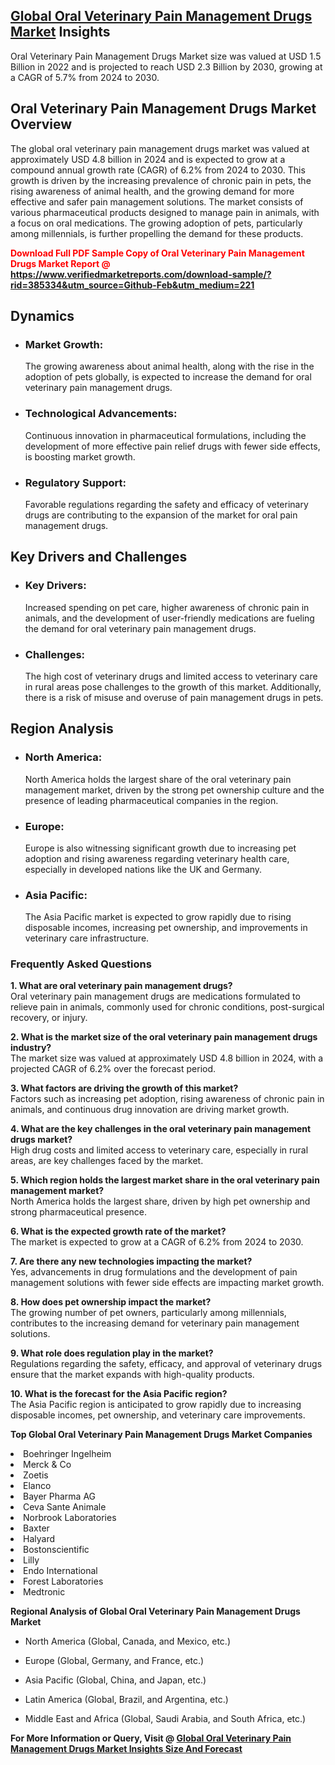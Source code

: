 <h2><a href="https://www.verifiedmarketreports.com/download-sample/?rid=385334&amp;utm_source=Github&amp;utm_medium=221" target="_blank">Global Oral Veterinary Pain Management Drugs Market</a> Insights</h2><p>Oral Veterinary Pain Management Drugs Market size was valued at USD 1.5 Billion in 2022 and is projected to reach USD 2.3 Billion by 2030, growing at a CAGR of 5.7% from 2024 to 2030.</p><p> <h2>Oral Veterinary Pain Management Drugs Market Overview</h2> <p>The global oral veterinary pain management drugs market was valued at approximately USD 4.8 billion in 2024 and is expected to grow at a compound annual growth rate (CAGR) of 6.2% from 2024 to 2030. This growth is driven by the increasing prevalence of chronic pain in pets, the rising awareness of animal health, and the growing demand for more effective and safer pain management solutions. The market consists of various pharmaceutical products designed to manage pain in animals, with a focus on oral medications. The growing adoption of pets, particularly among millennials, is further propelling the demand for these products.</p> <p><strong><p><span class=""><span style="color: #ff0000;"><strong>Download Full PDF Sample Copy of Oral Veterinary Pain Management Drugs Market Report</strong> @ </span><a href="https://www.verifiedmarketreports.com/download-sample/?rid=385334&amp;utm_source=Github-Feb&amp;utm_medium=221" target="_blank">https://www.verifiedmarketreports.com/download-sample/?rid=385334&amp;utm_source=Github-Feb&amp;utm_medium=221</a></span></p></strong></p> <h2>Dynamics</h2> <ul> <li><h3>Market Growth:</h3> The growing awareness about animal health, along with the rise in the adoption of pets globally, is expected to increase the demand for oral veterinary pain management drugs.</li> <li><h3>Technological Advancements:</h3> Continuous innovation in pharmaceutical formulations, including the development of more effective pain relief drugs with fewer side effects, is boosting market growth.</li> <li><h3>Regulatory Support:</h3> Favorable regulations regarding the safety and efficacy of veterinary drugs are contributing to the expansion of the market for oral pain management drugs.</li> </ul> <h2>Key Drivers and Challenges</h2> <ul> <li><h3>Key Drivers:</h3> Increased spending on pet care, higher awareness of chronic pain in animals, and the development of user-friendly medications are fueling the demand for oral veterinary pain management drugs.</li> <li><h3>Challenges:</h3> The high cost of veterinary drugs and limited access to veterinary care in rural areas pose challenges to the growth of this market. Additionally, there is a risk of misuse and overuse of pain management drugs in pets.</li> </ul> <h2>Region Analysis</h2> <ul> <li><h3>North America:</h3> North America holds the largest share of the oral veterinary pain management market, driven by the strong pet ownership culture and the presence of leading pharmaceutical companies in the region.</li> <li><h3>Europe:</h3> Europe is also witnessing significant growth due to increasing pet adoption and rising awareness regarding veterinary health care, especially in developed nations like the UK and Germany.</li> <li><h3>Asia Pacific:</h3> The Asia Pacific market is expected to grow rapidly due to rising disposable incomes, increasing pet ownership, and improvements in veterinary care infrastructure.</li> </ul> <h3>Frequently Asked Questions</h3> <p><strong>1. What are oral veterinary pain management drugs?</strong><br>Oral veterinary pain management drugs are medications formulated to relieve pain in animals, commonly used for chronic conditions, post-surgical recovery, or injury.</p> <p><strong>2. What is the market size of the oral veterinary pain management drugs industry?</strong><br>The market size was valued at approximately USD 4.8 billion in 2024, with a projected CAGR of 6.2% over the forecast period.</p> <p><strong>3. What factors are driving the growth of this market?</strong><br>Factors such as increasing pet adoption, rising awareness of chronic pain in animals, and continuous drug innovation are driving market growth.</p> <p><strong>4. What are the key challenges in the oral veterinary pain management drugs market?</strong><br>High drug costs and limited access to veterinary care, especially in rural areas, are key challenges faced by the market.</p> <p><strong>5. Which region holds the largest market share in the oral veterinary pain management market?</strong><br>North America holds the largest share, driven by high pet ownership and strong pharmaceutical presence.</p> <p><strong>6. What is the expected growth rate of the market?</strong><br>The market is expected to grow at a CAGR of 6.2% from 2024 to 2030.</p> <p><strong>7. Are there any new technologies impacting the market?</strong><br>Yes, advancements in drug formulations and the development of pain management solutions with fewer side effects are impacting market growth.</p> <p><strong>8. How does pet ownership impact the market?</strong><br>The growing number of pet owners, particularly among millennials, contributes to the increasing demand for veterinary pain management solutions.</p> <p><strong>9. What role does regulation play in the market?</strong><br>Regulations regarding the safety, efficacy, and approval of veterinary drugs ensure that the market expands with high-quality products.</p> <p><strong>10. What is the forecast for the Asia Pacific region?</strong><br>The Asia Pacific region is anticipated to grow rapidly due to increasing disposable incomes, pet ownership, and veterinary care improvements.</p> </p><p><strong>Top Global Oral Veterinary Pain Management Drugs Market Companies</strong></p><div data-test-id=""><p><li>Boehringer Ingelheim</li><li> Merck & Co</li><li> Zoetis</li><li> Elanco</li><li> Bayer Pharma AG</li><li> Ceva Sante Animale</li><li> Norbrook Laboratories</li><li> Baxter</li><li> Halyard</li><li> Bostonscientific</li><li> Lilly</li><li> Endo International</li><li> Forest Laboratories</li><li> Medtronic</li></p><div><strong>Regional Analysis of&nbsp;Global Oral Veterinary Pain Management Drugs Market</strong></div><ul><li dir="ltr"><p dir="ltr">North America&nbsp;(Global, Canada, and Mexico, etc.)</p></li><li dir="ltr"><p dir="ltr">Europe (Global, Germany, and France, etc.)</p></li><li dir="ltr"><p dir="ltr">Asia Pacific&nbsp;(Global, China, and Japan, etc.)</p></li><li dir="ltr"><p dir="ltr">Latin America&nbsp;(Global, Brazil, and Argentina, etc.)</p></li><li dir="ltr">Middle East and Africa&nbsp;(Global, Saudi Arabia, and South Africa, etc.)</li></ul><p><strong>For More Information or Query, Visit @&nbsp;</strong><strong><a href="https://www.verifiedmarketreports.com/product/oral-veterinary-pain-management-drugs-market/?utm_source=Github&amp;utm_medium=221" target="_blank">Global Oral Veterinary Pain Management Drugs Market Insights Size And Forecast</a></strong></p></div>

